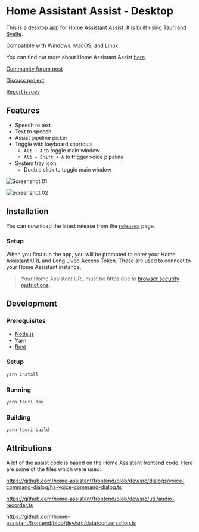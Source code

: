# Home Assistant Assist - Desktop

This is a desktop app for [Home Assistant](https://www.home-assistant.io) Assist. It is built using [Tauri](https://tauri.app) and [Svelte](https://svelte.dev).

Compatible with Windows, MacOS, and Linux.

You can find out more about Home Assistant Assist [here](https://www.home-assistant.io/voice_control/).

[Community forum post](https://community.home-assistant.io/t/home-assistant-assist-desktop/656737?u=timmo001)

[Discuss project](https://github.com/timmo001/home-assistant-assist-desktop/discussions)

[Report issues](https://github.com/timmo001/home-assistant-assist-desktop/issues)

## Features

- Speech to text
- Text to speech
- Assist pipeline picker
- Toggle with keyboard shortcuts
  - `Alt + A` to toggle main window
  - `Alt + Shift + A` to trigger voice pipeline
- System tray icon
  - Double click to toggle main window

![Screenshot 01](https://community-assets.home-assistant.io/original/4X/b/f/f/bff536dbd616670babbf52ae25940a3d8cb1e2c6.png)

![Screenshot 02](https://community-assets.home-assistant.io/original/4X/b/2/8/b2811c098b857ebc63292b8cd52a5240ea17ae37.png)

## Installation

You can download the latest release from the [releases](https://github.com/timmo001/home-assistant-assist-desktop/releases) page.

### Setup

When you first run the app, you will be prompted to enter your Home Assistant URL and Long Lived Access Token. These are used to connect to your Home Assistant instance.

> Your Home Assistant URL must be https due to [browser security restrictions](https://developer.mozilla.org/en-US/docs/Web/Security/Mixed_content).

## Development

### Prerequisites

- [Node.js](https://nodejs.org/en/)
- [Yarn](https://yarnpkg.com/)
- [Rust](https://www.rust-lang.org/)

### Setup

```bash
yarn install
```

### Running

```bash
yarn tauri dev
```

### Building

```bash
yarn tauri build
```

## Attributions

A lot of the assist code is based on the Home Assistant frontend code. Here are some of the files which were used:

https://github.com/home-assistant/frontend/blob/dev/src/dialogs/voice-command-dialog/ha-voice-command-dialog.ts

https://github.com/home-assistant/frontend/blob/dev/src/util/audio-recorder.ts

https://github.com/home-assistant/frontend/blob/dev/src/data/conversation.ts
